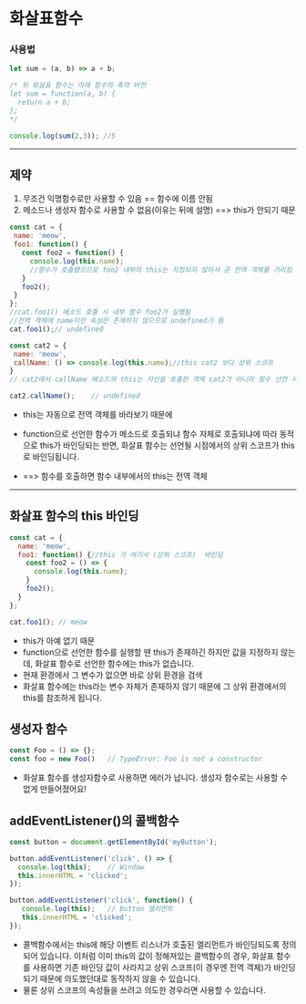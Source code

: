 # 화살표함수

### 사용법
``` javascript
let sum = (a, b) => a + b;

/* 위 화살표 함수는 아래 함수의 축약 버전
let sum = function(a, b) {
  return a + b;
};
*/

console.log(sum(2,3)); //5
```
---

## 제약
1. 무조건 익명함수로만 사용할 수 있음 == 함수에 이름 안됨
2. 메소드나 생성자 함수로 사용할 수 없음(이유는 뒤에 설명)
 ==> this가 안되기 때문
 ``` javascript
const cat = {
  name: 'meow',
  foo1: function() {
    const foo2 = function() {
      console.log(this.name);
      //함수가 호출됐으므로 foo2 내부의 this는 지정되지 않아서 곧 전역 객체를 가리킴
    }
    foo2();
  }
};
//cat.foo1() 메소드 호출 시 내부 함수 foo2가 실행됨
//전역 객체에 name이란 속성은 존재하지 않으므로 undefined가 뜸
cat.foo1();// undefined

const cat2 = {
  name: 'meow',
  callName: () => console.log(this.name);//this cat2 보다 상위 스코프
}
// cat2에서 callName 메소드의 this는 자신을 호출한 객체 cat2가 아니라 함수 선언 시점의 상위 스코프인 전역객체를 가리키게 됩니다. 

cat2.callName();	// undefined
```
  *  this는 자동으로 전역 객체를 바라보기 때문에
  
  * function으로 선언한 함수가 메소드로 호출되냐 함수 자체로 호출되냐에 따라 동적으로 this가 바인딩되는 반면, 화살표 함수는 선언될 시점에서의 상위 스코프가 this로 바인딩됩니다.
  * ==> 함수를 호출하면 함수 내부에서의 this는 전역 객체
---
## 화살표 함수의 this 바인딩
```javascript
const cat = {
  name: 'meow',
  foo1: function() {//this 가 여기서 (상위 스코프)  바인딩
    const foo2 = () => {
      console.log(this.name);
    }
    foo2();
  }
};

cat.foo1();	// meow
```
* this가 아예 없기 때문
* function으로 선언한 함수를 실행할 땐 this가 존재하긴 하지만 값을 지정하지 않는데, 화살표 함수로 선언한 함수에는 this가 없습니다.
* 현재 환경에서 그 변수가 없으면 바로 상위 환경을 검색
* 화살표 함수에는 this라는 변수 자체가 존재하지 않기 때문에 그 상위 환경에서의 this를 참조하게 됩니다.

## 생성자 함수
``` javascript
const Foo = () => {};
const foo = new Foo()	// TypeError: Foo is not a constructor
```
* 화살표 함수를 생성자함수로 사용하면 에러가 납니다. 생성자 함수로는 사용할 수 없게 만들어졌어요!

## addEventListener()의 콜백함수
``` javascript
const button = document.getElementById('myButton');

button.addEventListener('click', () => {
  console.log(this);	// Window
  this.innerHTML = 'clicked';
});

button.addEventListener('click', function() {
   console.log(this);	// button 엘리먼트
   this.innerHTML = 'clicked';
});
```
* 콜백함수에서는 this에 해당 이벤트 리스너가 호출된 엘리먼트가 바인딩되도록 정의되어 있습니다. 이처럼 이미 this의 값이 정해져있는 콜백함수의 경우, 화살표 함수를 사용하면 기존 바인딩 값이 사라지고 상위 스코프(이 경우엔 전역 객체)가 바인딩되기 때문에 의도했던대로 동작하지 않을 수 있습니다. 
* 물론 상위 스코프의 속성들을 쓰려고 의도한 경우라면 사용할 수 있습니다.